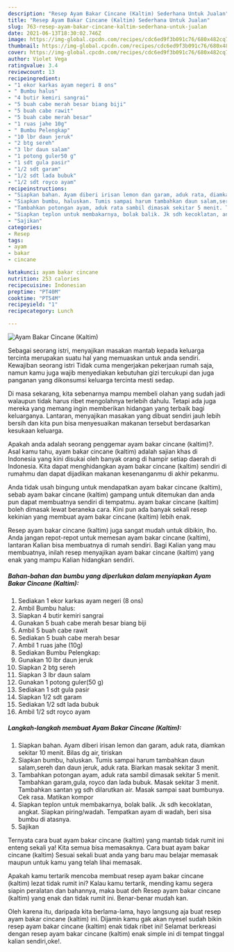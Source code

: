 ```yaml
---
description: "Resep Ayam Bakar Cincane (Kaltim) Sederhana Untuk Jualan"
title: "Resep Ayam Bakar Cincane (Kaltim) Sederhana Untuk Jualan"
slug: 763-resep-ayam-bakar-cincane-kaltim-sederhana-untuk-jualan
date: 2021-06-13T18:30:02.746Z
image: https://img-global.cpcdn.com/recipes/cdc6ed9f3b091c76/680x482cq70/ayam-bakar-cincane-kaltim-foto-resep-utama.jpg
thumbnail: https://img-global.cpcdn.com/recipes/cdc6ed9f3b091c76/680x482cq70/ayam-bakar-cincane-kaltim-foto-resep-utama.jpg
cover: https://img-global.cpcdn.com/recipes/cdc6ed9f3b091c76/680x482cq70/ayam-bakar-cincane-kaltim-foto-resep-utama.jpg
author: Violet Vega
ratingvalue: 3.4
reviewcount: 13
recipeingredient:
- "1 ekor karkas ayam negeri 8 ons"
- " Bumbu halus"
- "4 butir kemiri sangrai"
- "5 buah cabe merah besar biang biji"
- "5 buah cabe rawit"
- "5 buah cabe merah besar"
- "1 ruas jahe 10g"
- " Bumbu Pelengkap"
- "10 lbr daun jeruk"
- "2 btg sereh"
- "3 lbr daun salam"
- "1 potong guler50 g"
- "1 sdt gula pasir"
- "1/2 sdt garam"
- "1/2 sdt lada bubuk"
- "1/2 sdt royco ayam"
recipeinstructions:
- "Siapkan bahan. Ayam diberi irisan lemon dan garam, aduk rata, diamkan sekitar 10 menit. Bilas dg air, tiriskan"
- "Siapkan bumbu, haluskan. Tumis sampai harum tambahkan daun salam,sereh dan daun jeruk, aduk rata. Biarkan masak sekitar 3 menit."
- "Tambahkan potongan ayam, aduk rata sambil dimasak sekitar 5 menit. Tambahkan garam,gula, royco dan lada bubuk. Masak sekitar 3 menit. Tambahkan santan yg sdh dilarutkan air. Masak sampai saat bumbunya. Cek rasa. Matikan kompor"
- "Siapkan teplon untuk membakarnya, bolak balik. Jk sdh kecoklatan, angkat. Siapkan piring/wadah. Tempatkan ayam di wadah, beri sisa bumbu di atasnya."
- "Sajikan"
categories:
- Resep
tags:
- ayam
- bakar
- cincane

katakunci: ayam bakar cincane 
nutrition: 253 calories
recipecuisine: Indonesian
preptime: "PT40M"
cooktime: "PT54M"
recipeyield: "1"
recipecategory: Lunch

---
```



![Ayam Bakar Cincane (Kaltim)](https://img-global.cpcdn.com/recipes/cdc6ed9f3b091c76/680x482cq70/ayam-bakar-cincane-kaltim-foto-resep-utama.jpg)

Sebagai seorang istri, menyajikan masakan mantab kepada keluarga tercinta merupakan suatu hal yang memuaskan untuk anda sendiri. Kewajiban seorang istri Tidak cuma mengerjakan pekerjaan rumah saja, namun kamu juga wajib menyediakan kebutuhan gizi tercukupi dan juga panganan yang dikonsumsi keluarga tercinta mesti sedap.

Di masa  sekarang, kita sebenarnya mampu membeli olahan yang sudah jadi walaupun tidak harus ribet mengolahnya terlebih dahulu. Tetapi ada juga mereka yang memang ingin memberikan hidangan yang terbaik bagi keluarganya. Lantaran, menyajikan masakan yang dibuat sendiri jauh lebih bersih dan kita pun bisa menyesuaikan makanan tersebut berdasarkan kesukaan keluarga. 



Apakah anda adalah seorang penggemar ayam bakar cincane (kaltim)?. Asal kamu tahu, ayam bakar cincane (kaltim) adalah sajian khas di Indonesia yang kini disukai oleh banyak orang di hampir setiap daerah di Indonesia. Kita dapat menghidangkan ayam bakar cincane (kaltim) sendiri di rumahmu dan dapat dijadikan makanan kesenanganmu di akhir pekanmu.

Anda tidak usah bingung untuk mendapatkan ayam bakar cincane (kaltim), sebab ayam bakar cincane (kaltim) gampang untuk ditemukan dan anda pun dapat membuatnya sendiri di tempatmu. ayam bakar cincane (kaltim) boleh dimasak lewat beraneka cara. Kini pun ada banyak sekali resep kekinian yang membuat ayam bakar cincane (kaltim) lebih enak.

Resep ayam bakar cincane (kaltim) juga sangat mudah untuk dibikin, lho. Anda jangan repot-repot untuk memesan ayam bakar cincane (kaltim), lantaran Kalian bisa membuatnya di rumah sendiri. Bagi Kalian yang mau membuatnya, inilah resep menyajikan ayam bakar cincane (kaltim) yang enak yang mampu Kalian hidangkan sendiri.

<!--inarticleads1-->

##### Bahan-bahan dan bumbu yang diperlukan dalam menyiapkan Ayam Bakar Cincane (Kaltim):

1. Sediakan 1 ekor karkas ayam negeri (8 ons)
1. Ambil  Bumbu halus:
1. Siapkan 4 butir kemiri sangrai
1. Gunakan 5 buah cabe merah besar biang biji
1. Ambil 5 buah cabe rawit
1. Sediakan 5 buah cabe merah besar
1. Ambil 1 ruas jahe (10g)
1. Sediakan  Bumbu Pelengkap:
1. Gunakan 10 lbr daun jeruk
1. Siapkan 2 btg sereh
1. Siapkan 3 lbr daun salam
1. Gunakan 1 potong guler(50 g)
1. Sediakan 1 sdt gula pasir
1. Siapkan 1/2 sdt garam
1. Sediakan 1/2 sdt lada bubuk
1. Ambil 1/2 sdt royco ayam




<!--inarticleads2-->

##### Langkah-langkah membuat Ayam Bakar Cincane (Kaltim):

1. Siapkan bahan. Ayam diberi irisan lemon dan garam, aduk rata, diamkan sekitar 10 menit. Bilas dg air, tiriskan
1. Siapkan bumbu, haluskan. Tumis sampai harum tambahkan daun salam,sereh dan daun jeruk, aduk rata. Biarkan masak sekitar 3 menit.
1. Tambahkan potongan ayam, aduk rata sambil dimasak sekitar 5 menit. Tambahkan garam,gula, royco dan lada bubuk. Masak sekitar 3 menit. Tambahkan santan yg sdh dilarutkan air. Masak sampai saat bumbunya. Cek rasa. Matikan kompor
1. Siapkan teplon untuk membakarnya, bolak balik. Jk sdh kecoklatan, angkat. Siapkan piring/wadah. Tempatkan ayam di wadah, beri sisa bumbu di atasnya.
1. Sajikan




Ternyata cara buat ayam bakar cincane (kaltim) yang mantab tidak rumit ini enteng sekali ya! Kita semua bisa memasaknya. Cara buat ayam bakar cincane (kaltim) Sesuai sekali buat anda yang baru mau belajar memasak maupun untuk kamu yang telah lihai memasak.

Apakah kamu tertarik mencoba membuat resep ayam bakar cincane (kaltim) lezat tidak rumit ini? Kalau kamu tertarik, mending kamu segera siapin peralatan dan bahannya, maka buat deh Resep ayam bakar cincane (kaltim) yang enak dan tidak rumit ini. Benar-benar mudah kan. 

Oleh karena itu, daripada kita berlama-lama, hayo langsung aja buat resep ayam bakar cincane (kaltim) ini. Dijamin kamu gak akan nyesel sudah bikin resep ayam bakar cincane (kaltim) enak tidak ribet ini! Selamat berkreasi dengan resep ayam bakar cincane (kaltim) enak simple ini di tempat tinggal kalian sendiri,oke!.

